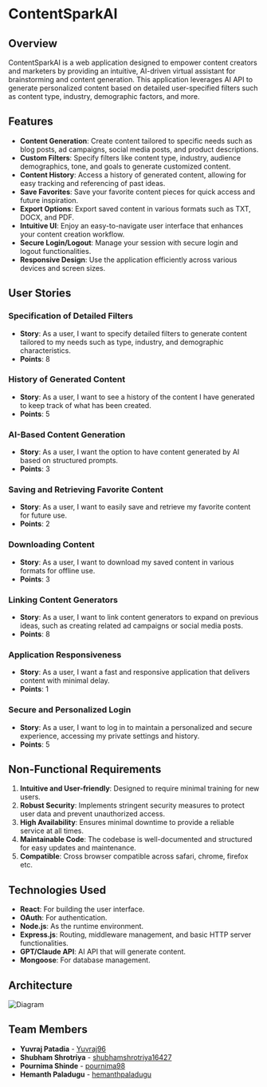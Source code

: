 # ContentSparkAI

## Overview
ContentSparkAI is a web application designed to empower content creators and marketers by providing an intuitive, AI-driven virtual assistant for brainstorming and content generation. This application leverages AI API to generate personalized content based on detailed user-specified filters such as content type, industry, demographic factors, and more.

## Features
- **Content Generation**: Create content tailored to specific needs such as blog posts, ad campaigns, social media posts, and product descriptions.
- **Custom Filters**: Specify filters like content type, industry, audience demographics, tone, and goals to generate customized content.
- **Content History**: Access a history of generated content, allowing for easy tracking and referencing of past ideas.
- **Save Favorites**: Save your favorite content pieces for quick access and future inspiration.
- **Export Options**: Export saved content in various formats such as TXT, DOCX, and PDF.
- **Intuitive UI**: Enjoy an easy-to-navigate user interface that enhances your content creation workflow.
- **Secure Login/Logout**: Manage your session with secure login and logout functionalities.
- **Responsive Design**: Use the application efficiently across various devices and screen sizes.

## User Stories
### Specification of Detailed Filters
- **Story**: As a user, I want to specify detailed filters to generate content tailored to my needs such as type, industry, and demographic characteristics.
- **Points**: 8

### History of Generated Content
- **Story**: As a user, I want to see a history of the content I have generated to keep track of what has been created.
- **Points**: 5

### AI-Based Content Generation
- **Story**: As a user, I want the option to have content generated by AI based on structured prompts.
- **Points**: 3

### Saving and Retrieving Favorite Content
- **Story**: As a user, I want to easily save and retrieve my favorite content for future use.
- **Points**: 2

### Downloading Content
- **Story**: As a user, I want to download my saved content in various formats for offline use.
- **Points**: 3

### Linking Content Generators
- **Story**: As a user, I want to link content generators to expand on previous ideas, such as creating related ad campaigns or social media posts.
- **Points**: 8

### Application Responsiveness
- **Story**: As a user, I want a fast and responsive application that delivers content with minimal delay.
- **Points**: 1

### Secure and Personalized Login
- **Story**: As a user, I want to log in to maintain a personalized and secure experience, accessing my private settings and history.
- **Points**: 5

## Non-Functional Requirements
1. **Intuitive and User-friendly**: Designed to require minimal training for new users.
2. **Robust Security**: Implements stringent security measures to protect user data and prevent unauthorized access.
3. **High Availability**: Ensures minimal downtime to provide a reliable service at all times.
4. **Maintainable Code**: The codebase is well-documented and structured for easy updates and maintenance.
5. **Compatible**: Cross browser compatible across safari, chrome, firefox etc.

## Technologies Used
- **React**: For building the user interface.
- **OAuth**: For authentication.
- **Node.js**: As the runtime environment.
- **Express.js**: Routing, middleware management, and basic HTTP server functionalities.
- **GPT/Claude API**: AI API that will generate content.
- **Mongoose**: For database management.

## Architecture
![Diagram](https://github.com/CS-179K/projectPPSS/blob/main/Burndown/arc.png?raw=true)

## Team Members
- **Yuvraj Patadia** - [Yuvraj96](https://github.com/Yuvraj96)
- **Shubham Shrotriya** - [shubhamshrotriya16427](https://github.com/shubhamshrotriya16427)
- **Pournima Shinde** - [pournima98](https://github.com/pournima98)
- **Hemanth Paladugu** - [hemanthpaladugu](https://github.com/hemanthpaladugu)

